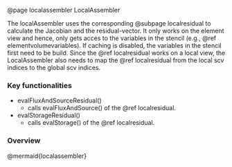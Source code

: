 @page localassembler LocalAssembler

The localAssembler uses the corresponding @subpage localresidual to calculate the Jacobian and the residual-vector.
It only works on the element view and hence, only gets acces to the variables in the stencil (e.g., @ref elementvolumevariables).
If caching is disabled, the variables in the stencil first need to be build. Since the @ref localresidual works on a local view, the LocalAssembler also needs to map the @ref localresidual from the local scv indices to the global scv indices.

### Key functionalities

- evalFluxAndSourceResidual()
  - calls evalFluxAndSource() of the @ref localresidual.
- evalStorageResidual()
  - calls evalStorage() of the @ref localresidual.

### Overview

@mermaid{localassembler}
